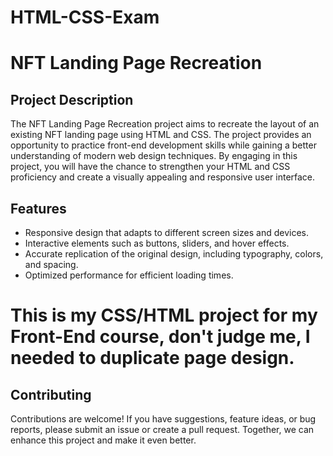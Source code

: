 # HTML-CSS-Exam
# NFT Landing Page Recreation

## Project Description
The NFT Landing Page Recreation project aims to recreate the layout of an existing NFT landing page using HTML and CSS. The project provides an opportunity to practice front-end development skills while gaining a better understanding of modern web design techniques. By engaging in this project, you will have the chance to strengthen your HTML and CSS proficiency and create a visually appealing and responsive user interface.

## Features
- Responsive design that adapts to different screen sizes and devices.
- Interactive elements such as buttons, sliders, and hover effects.
- Accurate replication of the original design, including typography, colors, and spacing.
- Optimized performance for efficient loading times.

# This is my CSS/HTML project for my Front-End course, don't judge me, I needed to duplicate page design.

## Contributing
Contributions are welcome! If you have suggestions, feature ideas, or bug reports, please submit an issue or create a pull request. Together, we can enhance this project and make it even better.
